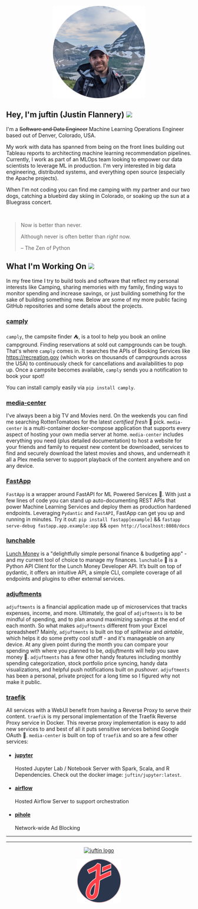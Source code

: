 <p align="center">
<img src="https://raw.githubusercontent.com/juftin/juftin/main/static/justin_flannery.png" 
  width="250" height="250"  alt="juftin logo">
</p>

## Hey, I'm juftin (Justin Flannery) <img src="https://media.giphy.com/media/hvRJCLFzcasrR4ia7z/giphy.gif" width="30">

I'm a ~~Software and Data Engineer~~ Machine Learning Operations Engineer based out of Denver, Colorado, USA.

My work with data has spanned from being on the front lines building out Tableau reports to
architecting machine learning recommendation pipelines. Currently, I work as part of an MLOps team
looking to empower our data scientists to leverage ML in production. I'm very interested in big data
engineering, distributed systems, and everything open source
(especially the Apache projects).

When I'm not coding you can find me camping with my partner and our two dogs, catching a bluebird day
skiing in Colorado, or soaking up the sun at a Bluegrass concert.

<br>

> Now is better than never.
>
> Although never is often better than *right* now.
>
>   – The Zen of Python

## What I'm Working On <img src="https://media.giphy.com/media/WUlplcMpOCEmTGBtBW/giphy.gif"  width="30">

In my free time I try to build tools and software that reflect my personal interests like Camping,
sharing memories with my family, finding ways to monitor spending and increase savings, or just
building something for the sake of building something new. Below are some of my more public facing
GitHub repositories and some details about the projects.

### [camply](https://github.com/juftin/camply)

`camply`, the campsite finder ⛺️, is a tool to help you book an online campground. Finding
reservations at sold out campgrounds can be tough. That's where `camply` comes in. It searches the
APIs of Booking Services like https://recreation.gov (which works on thousands of campgrounds across
the USA) to continuously check for cancellations and availabilities to pop up. Once a campsite
becomes available, `camply` sends you a notification to book your spot!

You can install camply easily via `pip install camply`.

### [media-center](https://github.com/juftin/media-center)

I've always been a big TV and Movies nerd. On the weekends you can find me searching RottenTomatoes
for the latest _certified fresh_ 🍅 pick. `media-center` is a multi-container docker-compose
application that supports every aspect of hosting your own media server at home. `media-center`
includes everything you need (plus detailed documentation) to host a website for your friends and
family to request new content be downloaded, services to find and securely download the latest
movies and shows, and underneath it all a Plex media server to support playback of the content
anywhere and on any device.

### [FastApp](https://github.com/juftin/fastapp)

`FastApp` is a wrapper around FastAPI for ML Powered Services 🧠. With just a few lines of code
you can stand up auto-documenting REST APIs that power Machine Learning Services and deploy them as
production hardened endpoints. Leveraging `Pydantic` and `FastAPI`, FastApp can get you up and
running in minutes. Try it out: `pip install fastapp[example]`
&& `fastapp serve-debug fastapp.app.example:app` && `open http://localhost:8080/docs`

### [lunchable](https://github.com/juftin/lunchable)

[Lunch Money](https://lunchmoney.app/) is a "delightfully simple personal finance & budgeting app" -
and my current tool of choice to manage my finances. `lunchable` 🍱 is a Python API Client for the
Lunch Money Developer API. It’s built on top of pydantic, it offers an intuitive API, a simple CLI,
complete coverage of all endpoints and plugins to other external services.

### [adjuftments](https://github.com/juftin/adjuftments)

`adjuftments` is a financial application made up of microservices that tracks expenses, income, and
more. Ultimately, the goal of `adjuftments` is to be mindful of spending, and to plan around
maximizing savings at the end of each month. So what makes `adjuftments` different from your Excel
spreadsheet? Mainly, `adjuftments` is built on top of _splitwise_ and _airtable_, which helps it do
some pretty cool stuff - and it's manageable on any device. At any given point during the month you
can compare your spending with where you planned to be, _adjuftments_ will help you save money
💸. `adjuftments` has a few other handy features including monthly spending categorization, stock
portfolio price syncing, handy data visualizations, and helpful push notifications built on
_pushover_. `adjuftments` has been a personal, private project for a long time so I figured why not
make it public.

### [traefik](https://github.com/juftin/traefik)

All services with a WebUI benefit from having a Reverse Proxy to serve their content.
`traefik` is my personal implementation of the Traefik Reverse Proxy service in Docker. This reverse
proxy implementation is easy to add new services to and best of all it puts sensitive services
behind Google OAuth 🔐. `media-center` is built on top of `traefik` and so are a few other services:

- #### [jupyter](https://github.com/juftin/jupyter)

  Hosted Jupyter Lab / Notebook Server with Spark, Scala, and R Dependencies. Check out the docker
  image: `juftin/jupyter:latest`.

- #### [airflow](https://github.com/juftin/airflow)

  Hosted Airflow Server to support orchestration

- #### [pihole](https://github.com/juftin/pihole)

  Network-wide Ad Blocking

___________
___________

[<p align="center"> <img src="https://img.shields.io/badge/-LinkedIn-blue?style=flat-square&logo=Linkedin&logoColor=white" width="100"  alt="juftin logo"> </p>](https://www.linkedin.com/in/justinflannery/)

[<p align="center" ><img src="https://raw.githubusercontent.com/juftin/juftin/main/static/juftin.png" width="120" height="120"  alt="juftin logo"> </p>](https://github.com/juftin)
